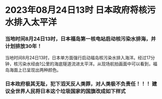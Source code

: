 # 2023年08月24日13时 日本政府将核污水排入太平洋
### 当地时间8月24日13时，日本福岛第一核电站启动核污染水排海，并计划排放30年！
当地时间8月24日13时，日本单方面强行启动福岛核污染水排入海洋。经过17分钟，核污染水经由1公里的海底隧道流进太平洋。从现场航拍画面中可以看到，福岛海面上已呈现出两种颜色。

### 日本政府极其无耻，犯下滔天反人类罪，对人类极不负责任！！！ 建议全世界人民将日本这个垃圾国家的国旗改成如下样式

